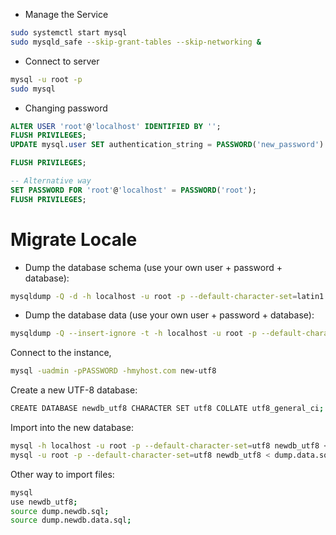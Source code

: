 
* Manage the Service

```sh
sudo systemctl start mysql
sudo mysqld_safe --skip-grant-tables --skip-networking &
```

* Connect to server

```sh
mysql -u root -p
sudo mysql
```

* Changing password

```sql
ALTER USER 'root'@'localhost' IDENTIFIED BY '';
FLUSH PRIVILEGES;
UPDATE mysql.user SET authentication_string = PASSWORD('new_password') WHERE User = 'root' AND Host = 'localhost';

FLUSH PRIVILEGES;

-- Alternative way
SET PASSWORD FOR 'root'@'localhost' = PASSWORD('root');
FLUSH PRIVILEGES;
```


# Migrate Locale

* Dump the database schema (use your own user + password + database):

```sh
mysqldump -Q -d -h localhost -u root -p --default-character-set=latin1 --skip-set-charset old_database | sed 's/latin1/utf8/gi' > dump.schema.sql
```

* Dump the database data (use your own user + password + database):

```sh
mysqldump -Q --insert-ignore -t -h localhost -u root -p --default-character-set=latin1 --skip-set-charset old_database | iconv -c -f utf8 -t utf8 > dump.data.sql
```

Connect to the instance, 
```sh 
mysql -uadmin -pPASSWORD -hmyhost.com new-utf8
````


Create a new UTF-8 database:

```sh
CREATE DATABASE newdb_utf8 CHARACTER SET utf8 COLLATE utf8_general_ci;
```

Import into the new database:

```sh
mysql -h localhost -u root -p --default-character-set=utf8 newdb_utf8 < dump.schema.sql; 
mysql -u root -p --default-character-set=utf8 newdb_utf8 < dump.data.sql;
```

Other way to import files:
```sh
mysql
use newdb_utf8;
source dump.newdb.sql;
source dump.newdb.data.sql;
```